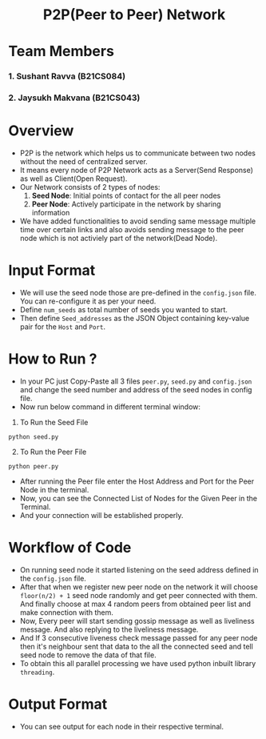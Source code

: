 <center> <h1>P2P(Peer to Peer) Network</h1> </center>

# Team Members

<h3> 1. Sushant Ravva (B21CS084)
<h3> 2. Jaysukh Makvana (B21CS043)

# Overview

- P2P is the network which helps us to communicate between two nodes without the need of centralized server.
- It means every node of P2P Network acts as a Server(Send Response) as well as Client(Open Request).
- Our Network consists of 2 types of nodes:
  1. <b>Seed Node</b>: Initial points of contact for the all peer nodes
  2. <b>Peer Node</b>: Actively participate in the network by sharing information
- We have added functionalities to avoid sending same message multiple time over certain links and also avoids sending message to the peer node which is not activiely part of the network(Dead Node).

# Input Format

- We will use the seed node those are pre-defined in the `config.json` file. You can re-configure it as per your need.
- Define `num_seeds` as total number of seeds you wanted to start.
- Then define `Seed_addresses` as the JSON Object containing key-value pair for the `Host` and `Port`.

# How to Run ?

- In your PC just Copy-Paste all 3 files `peer.py`, `seed.py` and `config.json` and change the seed number and address of the seed nodes in config file.
- Now run below command in different terminal window:

1. To Run the Seed File

```
python seed.py
```

2. To Run the Peer File

```
python peer.py
```

- After running the Peer file enter the Host Address and Port for the Peer Node in the terminal.
- Now, you can see the Connected List of Nodes for the Given Peer in the Terminal.
- And your connection will be established properly.

# Workflow of Code

- On running seed node it started listening on the seed address defined in the `config.json` file.
- After that when we register new peer node on the network it will choose `floor(n/2) + 1` seed node randomly and get peer connected with them. And finally choose at max 4 random peers from obtained peer list and make connection with them.
- Now, Every peer will start sending gossip message as well as liveliness message. And also replying to the liveliness message.
- And If 3 consecutive liveness check message passed for any peer node then it's neighbour sent that data to the all the connected seed and tell seed node to remove the data of that file.
- To obtain this all parallel processing we have used python inbuilt library `threading`.

# Output Format

- You can see output for each node in their respective terminal.
